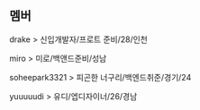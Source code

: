 
## 멤버

drake > 신입개발자/프로트 준비/28/인천

miro > 미로/백앤드준비/성남

soheepark3321 > 피곤한 너구리/백엔드취준/경기/24

yuuuuudi > 유디/엡디자이너/26/경남
